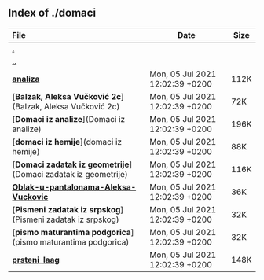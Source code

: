 ## Index of ./domaci

File | Date | Size
:--- | --- | ---
[.](.) | |
[..](..) | |
[**analiza**](analiza) | Mon, 05 Jul 2021 12:02:39 +0200 | 112K
[**Balzak, Aleksa Vučković 2c**](Balzak, Aleksa Vučković 2c) | Mon, 05 Jul 2021 12:02:39 +0200 | 72K
[**Domaci iz analize**](Domaci iz analize) | Mon, 05 Jul 2021 12:02:39 +0200 | 196K
[**domaci iz hemije**](domaci iz hemije) | Mon, 05 Jul 2021 12:02:39 +0200 | 88K
[**Domaci zadatak iz geometrije**](Domaci zadatak iz geometrije) | Mon, 05 Jul 2021 12:02:39 +0200 | 116K
[**Oblak-u-pantalonama-Aleksa-Vuckovic**](Oblak-u-pantalonama-Aleksa-Vuckovic) | Mon, 05 Jul 2021 12:02:39 +0200 | 36K
[**Pismeni zadatak iz srpskog**](Pismeni zadatak iz srpskog) | Mon, 05 Jul 2021 12:02:39 +0200 | 32K
[**pismo maturantima podgorica**](pismo maturantima podgorica) | Mon, 05 Jul 2021 12:02:39 +0200 | 32K
[**prsteni_laag**](prsteni_laag) | Mon, 05 Jul 2021 12:02:39 +0200 | 148K
